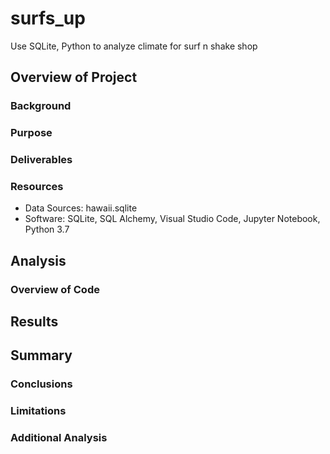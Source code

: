 # surfs_up
 Use SQLite, Python to analyze climate for surf n shake shop

## Overview of Project

### Background
### Purpose
### Deliverables
### Resources
 - Data Sources: hawaii.sqlite
 - Software: SQLite, SQL Alchemy, Visual Studio Code, Jupyter Notebook, Python 3.7

 ## Analysis
 ### Overview of Code


 ## Results
 
 ## Summary
 ### Conclusions
 ### Limitations
 ### Additional Analysis